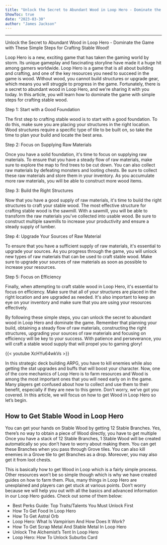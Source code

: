 ```yaml
---
title: "Unlock the Secret to Abundant Wood in Loop Hero - Dominate the Game with These Simple Steps for Crafting Stable Wood!"
ShowToc: true 
date: "2023-03-30"
author: "James Jackson"
---
```

*****
Unlock the Secret to Abundant Wood in Loop Hero - Dominate the Game with These Simple Steps for Crafting Stable Wood!

Loop Hero is a new, exciting game that has taken the gaming world by storm. Its unique gameplay and fascinating storyline have made it a huge hit among gamers worldwide. Loop Hero is a game that is all about building and crafting, and one of the key resources you need to succeed in the game is wood. Without wood, you cannot build structures or upgrade gear, which means you will struggle to progress in the game. Fortunately, there is a secret to abundant wood in Loop Hero, and we're sharing it with you today. In this article, you will learn how to dominate the game with simple steps for crafting stable wood.

Step 1: Start with a Good Foundation

The first step to crafting stable wood is to start with a good foundation. To do this, make sure you are placing your structures in the right location. Wood structures require a specific type of tile to be built on, so take the time to plan your build and locate the best area.

Step 2: Focus on Supplying Raw Materials

Once you have a solid foundation, it's time to focus on supplying raw materials. To ensure that you have a steady flow of raw materials, make sure to explore the map to find trees to be cut down. You can also collect raw materials by defeating monsters and looting chests. Be sure to collect these raw materials and store them in your inventory. As you accumulate more raw materials, you will be able to construct more wood items.

Step 3: Build the Right Structures

Now that you have a good supply of raw materials, it's time to build the right structures to craft your stable wood. The most effective structure for crafting stable wood is the sawmill. With a sawmill, you will be able to transform the raw materials you've collected into usable wood. Be sure to construct multiple sawmills to increase your productivity and ensure a steady supply of lumber.

Step 4: Upgrade Your Sources of Raw Material

To ensure that you have a sufficient supply of raw materials, it's essential to upgrade your sources. As you progress through the game, you will unlock new types of raw materials that can be used to craft stable wood. Make sure to upgrade your sources of raw materials as soon as possible to increase your resources.

Step 5: Focus on Efficiency

Finally, when attempting to craft stable wood in Loop Hero, it's essential to focus on efficiency. Make sure that all of your structures are placed in the right location and are upgraded as needed. It's also important to keep an eye on your inventory and make sure that you are using your resources effectively.

By following these simple steps, you can unlock the secret to abundant wood in Loop Hero and dominate the game. Remember that planning your build, obtaining a steady flow of raw materials, constructing the right structures, upgrading your sources of raw materials and focusing on efficiency will be key to your success. With patience and perseverance, you will craft a stable wood supply that will propel you to gaming glory!

{{< youtube XcHYu64wkVs >}} 



In this strategic deck building ARPG, you have to kill enemies while also getting the stat upgrades and buffs that will boost your character. Now, one of the core mechanics of Loop Hero is to farm resources and Wood is among the most important ones that you will need early on in the game. Many players get confused about how to collect and use them to their benefit, especially if they are new to this genre. Don’t worry, we’ve got you covered. In this article, we will focus on how to get Wood in Loop Hero so let’s begin.
 
## How to Get Stable Wood in Loop Hero
 
You can get your hands on Stable Wood by getting 12 Stable Branches. Yes, there’s no way to obtain a piece of Wood directly, you have to get multiple Once you have a stack of 12 Stable Branches, 1 Stable Wood will be created automatically so you don’t have to worry about making them. You can get these Branches when you pass through Grove tiles. You can also kill enemies in a Grove tile to get Branches as a drop. Moreover, you may also get it from loot chests.
 
This is basically how to get Wood in Loop which is a fairly simple process. Other resources won’t be so simple though which is why we have created guides on how to farm them. Plus, many things in Loop Hero are unexplained and players can get stuck at various points. Don’t worry because we will help you out with all the basics and advanced information in our Loop Hero guides. Check out some of them below:
 
- Best Perks Guide: Top Traits/Talents You Must Unlock First
 - How To Get Food In Loop Hero
 - How To Get Astral Orb
 - Loop Hero: What Is Vampirism And How Does It Work?
 - How To Get Scrap Metal And Stable Metal In Loop Hero
 - Unlock The Alchemist’s Tent In Loop Hero
 - Loop Hero: How To Unlock Suburbs Card




